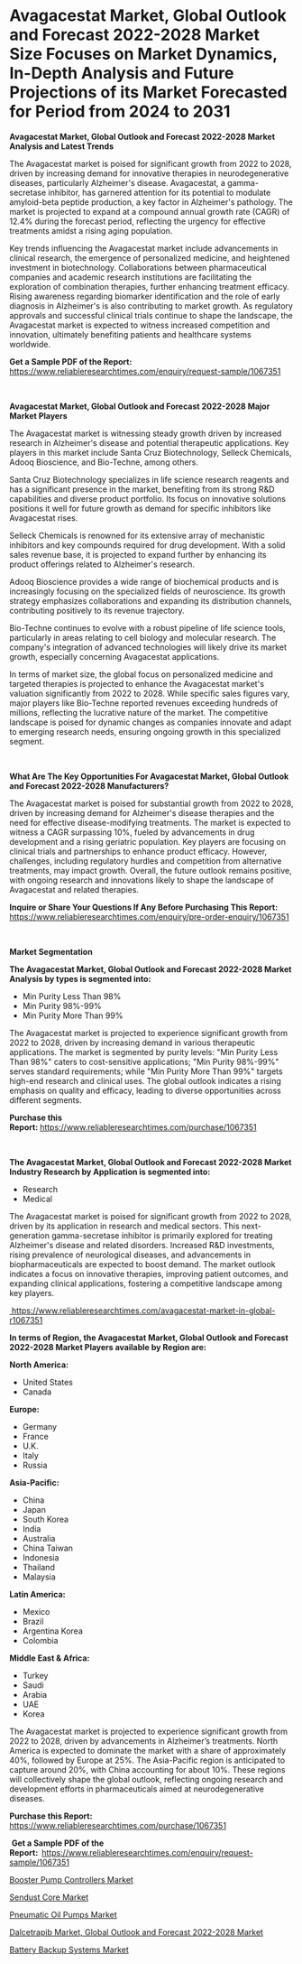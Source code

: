 <p><h1>Avagacestat Market, Global Outlook and Forecast 2022-2028 Market Size Focuses on Market Dynamics, In-Depth Analysis and Future Projections of its Market Forecasted for Period from 2024 to 2031</h1></p><p><strong>Avagacestat Market, Global Outlook and Forecast 2022-2028 Market Analysis and Latest Trends</strong></p>
<p><p>The Avagacestat market is poised for significant growth from 2022 to 2028, driven by increasing demand for innovative therapies in neurodegenerative diseases, particularly Alzheimer's disease. Avagacestat, a gamma-secretase inhibitor, has garnered attention for its potential to modulate amyloid-beta peptide production, a key factor in Alzheimer's pathology. The market is projected to expand at a compound annual growth rate (CAGR) of 12.4% during the forecast period, reflecting the urgency for effective treatments amidst a rising aging population.</p><p>Key trends influencing the Avagacestat market include advancements in clinical research, the emergence of personalized medicine, and heightened investment in biotechnology. Collaborations between pharmaceutical companies and academic research institutions are facilitating the exploration of combination therapies, further enhancing treatment efficacy. Rising awareness regarding biomarker identification and the role of early diagnosis in Alzheimer's is also contributing to market growth. As regulatory approvals and successful clinical trials continue to shape the landscape, the Avagacestat market is expected to witness increased competition and innovation, ultimately benefiting patients and healthcare systems worldwide.</p></p>
<p><strong>Get a Sample PDF of the Report:&nbsp;</strong> <a href="https://www.reliableresearchtimes.com/enquiry/request-sample/1067351">https://www.reliableresearchtimes.com/enquiry/request-sample/1067351</a></p>
<p>&nbsp;</p>
<p><strong>Avagacestat Market, Global Outlook and Forecast 2022-2028 Major Market Players</strong></p>
<p><p>The Avagacestat market is witnessing steady growth driven by increased research in Alzheimer's disease and potential therapeutic applications. Key players in this market include Santa Cruz Biotechnology, Selleck Chemicals, Adooq Bioscience, and Bio-Techne, among others. </p><p>Santa Cruz Biotechnology specializes in life science research reagents and has a significant presence in the market, benefiting from its strong R&D capabilities and diverse product portfolio. Its focus on innovative solutions positions it well for future growth as demand for specific inhibitors like Avagacestat rises.</p><p>Selleck Chemicals is renowned for its extensive array of mechanistic inhibitors and key compounds required for drug development. With a solid sales revenue base, it is projected to expand further by enhancing its product offerings related to Alzheimer's research.</p><p>Adooq Bioscience provides a wide range of biochemical products and is increasingly focusing on the specialized fields of neuroscience. Its growth strategy emphasizes collaborations and expanding its distribution channels, contributing positively to its revenue trajectory.</p><p>Bio-Techne continues to evolve with a robust pipeline of life science tools, particularly in areas relating to cell biology and molecular research. The company's integration of advanced technologies will likely drive its market growth, especially concerning Avagacestat applications.</p><p>In terms of market size, the global focus on personalized medicine and targeted therapies is projected to enhance the Avagacestat market's valuation significantly from 2022 to 2028. While specific sales figures vary, major players like Bio-Techne reported revenues exceeding hundreds of millions, reflecting the lucrative nature of the market. The competitive landscape is poised for dynamic changes as companies innovate and adapt to emerging research needs, ensuring ongoing growth in this specialized segment.</p></p>
<p>&nbsp;</p>
<p><strong>What Are The Key Opportunities For Avagacestat Market, Global Outlook and Forecast 2022-2028 Manufacturers?</strong></p>
<p><p>The Avagacestat market is poised for substantial growth from 2022 to 2028, driven by increasing demand for Alzheimer's disease therapies and the need for effective disease-modifying treatments. The market is expected to witness a CAGR surpassing 10%, fueled by advancements in drug development and a rising geriatric population. Key players are focusing on clinical trials and partnerships to enhance product efficacy. However, challenges, including regulatory hurdles and competition from alternative treatments, may impact growth. Overall, the future outlook remains positive, with ongoing research and innovations likely to shape the landscape of Avagacestat and related therapies.</p></p>
<p><strong>Inquire or Share Your Questions If Any Before Purchasing This Report:</strong> <a href="https://www.reliableresearchtimes.com/enquiry/pre-order-enquiry/1067351">https://www.reliableresearchtimes.com/enquiry/pre-order-enquiry/1067351</a></p>
<p>&nbsp;</p>
<p><strong>Market Segmentation</strong></p>
<p><strong>The Avagacestat Market, Global Outlook and Forecast 2022-2028 Market Analysis by types is segmented into:</strong></p>
<p><ul><li>Min Purity Less Than 98%</li><li>Min Purity 98%-99%</li><li>Min Purity More Than 99%</li></ul></p>
<p><p>The Avagacestat market is projected to experience significant growth from 2022 to 2028, driven by increasing demand in various therapeutic applications. The market is segmented by purity levels: "Min Purity Less Than 98%" caters to cost-sensitive applications; "Min Purity 98%-99%" serves standard requirements; while "Min Purity More Than 99%" targets high-end research and clinical uses. The global outlook indicates a rising emphasis on quality and efficacy, leading to diverse opportunities across different segments.</p></p>
<p><strong>Purchase this Report:&nbsp;</strong><a href="https://www.reliableresearchtimes.com/purchase/1067351">https://www.reliableresearchtimes.com/purchase/1067351</a></p>
<p>&nbsp;</p>
<p><strong>The Avagacestat Market, Global Outlook and Forecast 2022-2028 Market Industry Research by Application is segmented into:</strong></p>
<p><ul><li>Research</li><li>Medical</li></ul></p>
<p><p>The Avagacestat market is poised for significant growth from 2022 to 2028, driven by its application in research and medical sectors. This next-generation gamma-secretase inhibitor is primarily explored for treating Alzheimer's disease and related disorders. Increased R&D investments, rising prevalence of neurological diseases, and advancements in biopharmaceuticals are expected to boost demand. The market outlook indicates a focus on innovative therapies, improving patient outcomes, and expanding clinical applications, fostering a competitive landscape among key players.</p></p>
<p><a href="https://www.reliableresearchtimes.com/avagacestat-market-in-global-r1067351">&nbsp;https://www.reliableresearchtimes.com/avagacestat-market-in-global-r1067351</a></p>
<p><strong>In terms of Region, the Avagacestat Market, Global Outlook and Forecast 2022-2028 Market Players available by Region are:</strong></p>
<p>
    <p> <strong> North America: </strong>
        <ul>
            <li>United States</li>
            <li>Canada</li>
        </ul>
        </p> 
    <p> <strong> Europe: </strong>
        <ul>
            <li>Germany</li>
            <li>France</li>
            <li>U.K.</li>
            <li>Italy</li>
            <li>Russia</li>
        </ul>
        </p> 
    <p> <strong> Asia-Pacific: </strong>
        <ul>
            <li>China</li>
            <li>Japan</li>
            <li>South Korea</li>
            <li>India</li>
            <li>Australia</li>
            <li>China Taiwan</li>
            <li>Indonesia</li>
            <li>Thailand</li>
            <li>Malaysia</li>
        </ul>
        </p> 
    <p> <strong> Latin America: </strong>
        <ul>
            <li>Mexico</li>
            <li>Brazil</li>
            <li>Argentina Korea</li>
            <li>Colombia</li>
        </ul>
        </p> 
    <p> <strong> Middle East & Africa: </strong>
        <ul>
            <li>Turkey</li>
            <li>Saudi</li>
            <li>Arabia</li>
            <li>UAE</li>
            <li>Korea</li>
        </ul>
    </p>
    </p>
<p><p>The Avagacestat market is projected to experience significant growth from 2022 to 2028, driven by advancements in Alzheimer’s treatments. North America is expected to dominate the market with a share of approximately 40%, followed by Europe at 25%. The Asia-Pacific region is anticipated to capture around 20%, with China accounting for about 10%. These regions will collectively shape the global outlook, reflecting ongoing research and development efforts in pharmaceuticals aimed at neurodegenerative diseases.</p></p>
<p><strong>Purchase this Report: </strong><a href="https://www.reliableresearchtimes.com/purchase/1067351">https://www.reliableresearchtimes.com/purchase/1067351</a></p>
<p>&nbsp;<strong>Get a Sample PDF of the Report:&nbsp;&nbsp;</strong><a href="https://www.reliableresearchtimes.com/enquiry/request-sample/1067351">https://www.reliableresearchtimes.com/enquiry/request-sample/1067351</a></p>
<p><strong></strong></p>
<p><p><a href="https://www.linkedin.com/pulse/global-booster-pump-controllers-industry-analysis-share-growth-4k4qf?trackingId=1EWqxPebS9SQGcR3BEFWYg%3D%3D">Booster Pump Controllers Market</a></p><p><a href="https://medium.com/@mdmasty/the-global-sendust-core-market-identifies-drivers-restraints-opportunities-and-trends-59a6d8558a07">Sendust Core Market</a></p><p><a href="https://medium.com/@judywalsh475/the-pneumatic-oil-pumps-market-is-anticipated-to-experience-significant-growth-with-a-projected-63548882178c">Pneumatic Oil Pumps Market</a></p><p><a href="https://github.com/nathandecarvalho/Market-Research-Report-List-5/blob/main/dalcetrapib-market-global-outlook-and-forecast-2022-2028-market.md">Dalcetrapib Market, Global Outlook and Forecast 2022-2028 Market</a></p><p><a href="https://www.linkedin.com/pulse/battery-backup-systems-market-indicators-size-regional-sx7qe?trackingId=rmPtg7JrSzmQMBs58tWtXA%3D%3D">Battery Backup Systems Market</a></p></p>